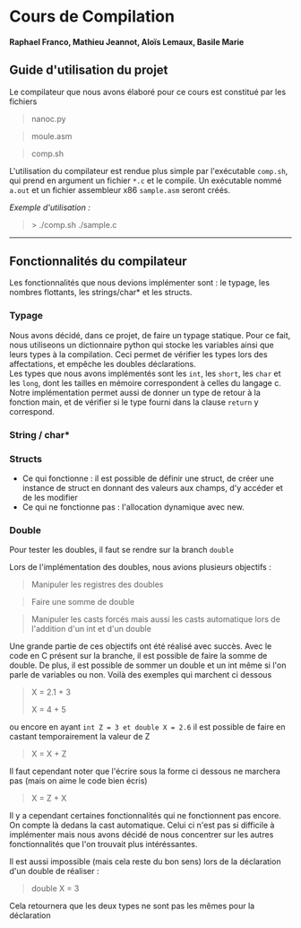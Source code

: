 # Cours de Compilation

#### Raphael Franco, Mathieu Jeannot, Aloïs Lemaux, Basile Marie

## Guide d'utilisation du projet

Le compilateur que nous avons élaboré pour ce cours est constitué par les fichiers 
>nanoc.py

>moule.asm

>comp.sh

L'utilisation du compilateur est rendue plus simple par l'exécutable `comp.sh`, qui prend en argument un fichier `*.c` et le compile. Un exécutable nommé `a.out` et un fichier assembleur x86 `sample.asm` seront créés.

_Exemple d'utilisation :_ 
> \> ./comp.sh ./sample.c

___

## Fonctionnalités du compilateur

Les fonctionnalités que nous devions implémenter sont : le typage, les nombres flottants, les strings/char* et les structs.

### Typage
Nous avons décidé, dans ce projet, de faire un typage statique. Pour ce fait, nous utiliseons un dictionnaire python qui stocke les variables ainsi que leurs types à la compilation. Ceci permet de vérifier les types lors des affectations, et empêche les doubles déclarations. <br>
Les types que nous avons implémentés sont les `int`, les `short`, les `char` et les `long`, dont les tailles en mémoire correspondent à celles du langage c.
Notre implémentation permet aussi de donner un type de retour à la fonction main, et de vérifier si le type fourni dans la clause `return` y correspond. 

### String / char*

### Structs
- Ce qui fonctionne : il est possible de définir une struct, de créer une instance de struct en donnant des valeurs aux champs, d'y accéder et de les modifier
- Ce qui ne fonctionne pas : l'allocation dynamique avec new. 

### Double

Pour tester les doubles, il faut se rendre sur la branch `double`

Lors de l'implémentation des doubles, nous avions plusieurs objectifs :
> Manipuler les registres des doubles

> Faire une somme de double

> Manipuler les casts forcés mais aussi les casts automatique lors de l'addition d'un int et d'un double

Une grande partie de ces objectifs ont été réalisé avec succès. Avec le code en C présent sur la branche, il est possible de faire la somme de double. De plus, il est possible de sommer un double et un int même si l'on parle de variables ou non. Voilà des exemples qui marchent ci dessous

> X = 2.1 + 3
>
> X = 4 + 5 

ou encore en ayant `int Z = 3 et double X = 2.6` il est possible de faire en castant temporairement la valeur de Z

> X = X + Z

Il faut cependant noter que l'écrire sous la forme ci dessous ne marchera pas (mais on aime le code bien écris)

> X = Z + X

Il y a cependant certaines fonctionnalités qui ne fonctionnent pas encore. On compte là dedans la cast automatique. Celui ci n'est pas si difficile à implémenter mais nous avons décidé de nous concentrer sur les autres fonctionnalités que l'on trouvait plus intéréssantes.

Il est aussi impossible (mais cela reste du bon sens) lors de la déclaration d'un double de réaliser :

> double X = 3

 Cela retournera que les deux types ne sont pas les mêmes pour la déclaration





